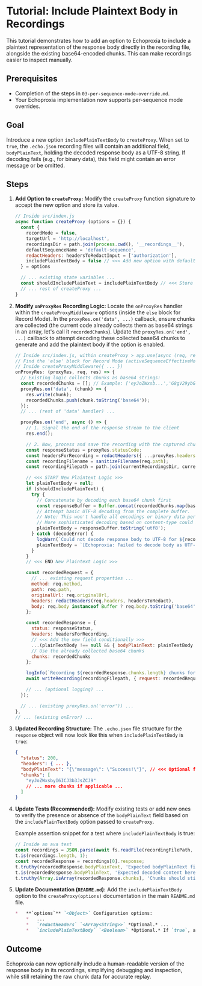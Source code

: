 # Tutorial: Include Plaintext Body in Recordings

This tutorial demonstrates how to add an option to Echoproxia to include a plaintext representation of the response body directly in the recording file, alongside the existing base64-encoded chunks. This can make recordings easier to inspect manually.

## Prerequisites

*   Completion of the steps in `03-per-sequence-mode-override.md`.
*   Your Echoproxia implementation now supports per-sequence mode overrides.

## Goal

Introduce a new option `includePlainTextBody` to `createProxy`. When set to `true`, the `.echo.json` recording files will contain an additional field, `bodyPlainText`, holding the decoded response body as a UTF-8 string. If decoding fails (e.g., for binary data), this field might contain an error message or be omitted.

## Steps

1.  **Add Option to `createProxy`:**
    Modify the `createProxy` function signature to accept the new option and store its value.

    ```javascript
    // Inside src/index.js
    async function createProxy (options = {}) {
      const {
        recordMode = false,
        targetUrl = 'http://localhost',
        recordingsDir = path.join(process.cwd(), '__recordings__'),
        defaultSequenceName = 'default-sequence',
        redactHeaders: headersToRedactInput = ['authorization'],
        includePlainTextBody = false // <<< Add new option with default
      } = options

      // ... existing state variables ...
      const shouldIncludePlainText = includePlainTextBody // <<< Store the option value
      // ... rest of createProxy ...
    }
    ```

2.  **Modify `onProxyRes` Recording Logic:**
    Locate the `onProxyRes` handler within the `createProxyMiddleware` options (inside the `else` block for Record Mode). In the `proxyRes.on('data', ...)` callback, ensure chunks are collected (the current code already collects them as base64 strings in an array, let's call it `recordedChunks`).
    Update the `proxyRes.on('end', ...)` callback to attempt decoding these collected base64 chunks to generate and add the plaintext body if the option is enabled.

    ```javascript
    // Inside src/index.js, within createProxy > app.use(async (req, res, next) => { ... }
    // Find the 'else' block for Record Mode (activeSequenceEffectiveMode === true)
    // Inside createProxyMiddleware({ ... })
    onProxyRes: (proxyRes, req, res) => {
      // Existing logic collects chunks as base64 strings:
      const recordedChunks = []; // Example: ['eyJoZWxsb...','G8gV29ybGQh...', ...]
      proxyRes.on('data', (chunk) => {
        res.write(chunk);
        recordedChunks.push(chunk.toString('base64'));
      });
      // ... (rest of 'data' handler) ...

      proxyRes.on('end', async () => {
        // 1. Signal the end of the response stream to the client
        res.end();

        // 2. Now, process and save the recording with the captured chunks
        const responseStatus = proxyRes.statusCode;
        const headersForRecording = redactHeaders({ ...proxyRes.headers }, headersToRedact);
        const recordingFilename = sanitizeFilename(req.path);
        const recordingFilepath = path.join(currentRecordingsDir, currentSequenceName, recordingFilename);

        // <<< START New Plaintext Logic >>>
        let plainTextBody = null;
        if (shouldIncludePlainText) {
          try {
            // Concatenate by decoding each base64 chunk first
            const responseBuffer = Buffer.concat(recordedChunks.map(base64Chunk => Buffer.from(base64Chunk, 'base64')));
            // Attempt basic UTF-8 decoding from the complete buffer.
            // Note: This won't handle all encodings or binary data perfectly.
            // More sophisticated decoding based on content-type could be added here.
            plainTextBody = responseBuffer.toString('utf8');
          } catch (decodeError) {
            logWarn(`Could not decode response body to UTF-8 for ${recordingFilename}: ${decodeError.message}`);
            plainTextBody = `[Echoproxia: Failed to decode body as UTF-8 - ${decodeError.message}]`;
          }
        }
        // <<< END New Plaintext Logic >>>

        const recordedRequest = {
          // ... existing request properties ...
          method: req.method,
          path: req.path,
          originalUrl: req.originalUrl,
          headers: redactHeaders(req.headers, headersToRedact),
          body: req.body instanceof Buffer ? req.body.toString('base64') : (typeof req.body === 'string' ? req.body : null)
        };

        const recordedResponse = {
          status: responseStatus,
          headers: headersForRecording,
          // <<< Add the new field conditionally >>>
          ...(plainTextBody !== null && { bodyPlainText: plainTextBody }),
          // Use the already collected base64 chunks
          chunks: recordedChunks 
        };

        logInfo(`Recording ${recordedResponse.chunks.length} chunks for ${req.path} to ${recordingFilename} (PlainText: ${shouldIncludePlainText})`)
        await writeRecording(recordingFilepath, { request: recordedRequest, response: recordedResponse });

        // ... (optional logging) ...
      });

      // ... (existing proxyRes.on('error')) ...
    },
    // ... (existing onError) ...
    ```

3.  **Updated Recording Structure:**
    The `.echo.json` file structure for the `response` object will now look like this when `includePlainTextBody` is `true`:

    ```json
    {
      "status": 200,
      "headers": { ... },
      "bodyPlainText": "{\"message\": \"Success!\"}", // <<< Optional field
      "chunks": [
        "eyJoZWxsbyI6ICJ3b3JsZCJ9"
        // ... more chunks if applicable ...
      ]
    }
    ```

4.  **Update Tests (Recommended):**
    Modify existing tests or add new ones to verify the presence or absence of the `bodyPlainText` field based on the `includePlainTextBody` option passed to `createProxy`. 

    Example assertion snippet for a test where `includePlainTextBody` is true:
    ```javascript
    // Inside an ava test
    const recordings = JSON.parse(await fs.readFile(recordingFilePath, 'utf8'));
    t.is(recordings.length, 1);
    const recordedResponse = recordings[0].response;
    t.truthy(recordedResponse.bodyPlainText, 'Expected bodyPlainText field to exist');
    t.is(recordedResponse.bodyPlainText, 'Expected decoded content here'); // Compare with expected string
    t.truthy(Array.isArray(recordedResponse.chunks), 'Chunks should still exist'); 
    ```

5.  **Update Documentation (`README.md`):**
    Add the `includePlainTextBody` option to the `createProxy(options)` documentation in the main `README.md` file.

    ```markdown
    *   **`options`** `<Object>` Configuration options:
        *   ...
        *   `redactHeaders` `<Array<String>>` *Optional.* ...
        *   `includePlainTextBody` `<Boolean>` *Optional.* If `true`, attempts to decode the response body as UTF-8 and includes it as `bodyPlainText` in recordings. Defaults to `false`.
    ```

## Outcome

Echoproxia can now optionally include a human-readable version of the response body in its recordings, simplifying debugging and inspection, while still retaining the raw chunk data for accurate replay. 